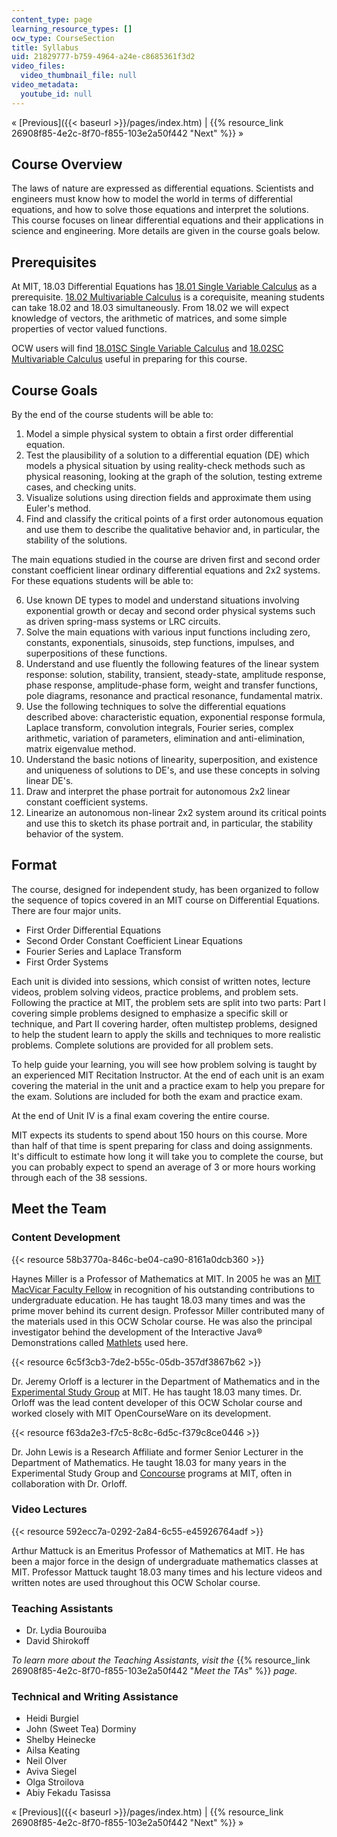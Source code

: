 ```yaml
---
content_type: page
learning_resource_types: []
ocw_type: CourseSection
title: Syllabus
uid: 21829777-b759-4964-a24e-c8685361f3d2
video_files:
  video_thumbnail_file: null
video_metadata:
  youtube_id: null
---
```


« [Previous]({{< baseurl >}}/pages/index.htm) | {{% resource_link 26908f85-4e2c-8f70-f855-103e2a50f442 "Next" %}} »

Course Overview
---------------

The laws of nature are expressed as differential equations. Scientists and engineers must know how to model the world in terms of differential equations, and how to solve those equations and interpret the solutions. This course focuses on linear differential equations and their applications in science and engineering. More details are given in the course goals below.

Prerequisites
-------------

At MIT, 18.03 Differential Equations has [18.01 Single Variable Calculus](/courses/18-01-single-variable-calculus-fall-2006/pages/index.htm) as a prerequisite. [18.02 Multivariable Calculus](/courses/18-02-multivariable-calculus-spring-2006/pages/index.htm) is a corequisite, meaning students can take 18.02 and 18.03 simultaneously. From 18.02 we will expect knowledge of vectors, the arithmetic of matrices, and some simple properties of vector valued functions.

OCW users will find [18.01SC Single Variable Calculus](/courses/18-01sc-single-variable-calculus-fall-2010/pages/index.htm) and [18.02SC Multivariable Calculus](/courses/18-02sc-multivariable-calculus-fall-2010/pages/index.htm) useful in preparing for this course.

Course Goals
------------

By the end of the course students will be able to:

1.  Model a simple physical system to obtain a first order differential equation.
2.  Test the plausibility of a solution to a differential equation (DE) which models a physical situation by using reality-check methods such as physical reasoning, looking at the graph of the solution, testing extreme cases, and checking units.
3.  Visualize solutions using direction fields and approximate them using Euler's method.
4.  Find and classify the critical points of a first order autonomous equation and use them to describe the qualitative behavior and, in particular, the stability of the solutions.

The main equations studied in the course are driven first and second order constant coefficient linear ordinary differential equations and 2x2 systems. For these equations students will be able to:

6.  Use known DE types to model and understand situations involving exponential growth or decay and second order physical systems such as driven spring-mass systems or LRC circuits.
7.  Solve the main equations with various input functions including zero, constants, exponentials, sinusoids, step functions, impulses, and superpositions of these functions.
8.  Understand and use fluently the following features of the linear system response: solution, stability, transient, steady-state, amplitude response, phase response, amplitude-phase form, weight and transfer functions, pole diagrams, resonance and practical resonance, fundamental matrix.
9.  Use the following techniques to solve the differential equations described above: characteristic equation, exponential response formula, Laplace transform, convolution integrals, Fourier series, complex arithmetic, variation of parameters, elimination and anti-elimination, matrix eigenvalue method.
10.  Understand the basic notions of linearity, superposition, and existence and uniqueness of solutions to DE's, and use these concepts in solving linear DE's.
11.  Draw and interpret the phase portrait for autonomous 2x2 linear constant coefficient systems.
12.  Linearize an autonomous non-linear 2x2 system around its critical points and use this to sketch its phase portrait and, in particular, the stability behavior of the system.

Format
------

The course, designed for independent study, has been organized to follow the sequence of topics covered in an MIT course on Differential Equations. There are four major units.

*   First Order Differential Equations
*   Second Order Constant Coefficient Linear Equations
*   Fourier Series and Laplace Transform
*   First Order Systems

Each unit is divided into sessions, which consist of written notes, lecture videos, problem solving videos, practice problems, and problem sets. Following the practice at MIT, the problem sets are split into two parts: Part I covering simple problems designed to emphasize a specific skill or technique, and Part II covering harder, often multistep problems, designed to help the student learn to apply the skills and techniques to more realistic problems. Complete solutions are provided for all problem sets.

To help guide your learning, you will see how problem solving is taught by an experienced MIT Recitation Instructor. At the end of each unit is an exam covering the material in the unit and a practice exam to help you prepare for the exam. Solutions are included for both the exam and practice exam.

At the end of Unit IV is a final exam covering the entire course.

MIT expects its students to spend about 150 hours on this course. More than half of that time is spent preparing for class and doing assignments. It's difficult to estimate how long it will take you to complete the course, but you can probably expect to spend an average of 3 or more hours working through each of the 38 sessions.

Meet the Team
-------------

### Content Development

{{< resource 58b3770a-846c-be04-ca90-8161a0dcb360 >}}

Haynes Miller is a Professor of Mathematics at MIT. In 2005 he was an [MIT MacVicar Faculty Fellow](http://web.mit.edu/macvicar/) in recognition of his outstanding contributions to undergraduate education. He has taught 18.03 many times and was the prime mover behind its current design. Professor Miller contributed many of the materials used in this OCW Scholar course. He was also the principal investigator behind the development of the Interactive Java® Demonstrations called [Mathlets](http://math.mit.edu/mathlets/) used here.

{{< resource 6c5f3cb3-7de2-b55c-05db-357df3867b62 >}}

Dr. Jeremy Orloff is a lecturer in the Department of Mathematics and in the [Experimental Study Group](http://esg.mit.edu/) at MIT. He has taught 18.03 many times. Dr. Orloff was the lead content developer of this OCW Scholar course and worked closely with MIT OpenCourseWare on its development.

{{< resource f63da2e3-f7c5-8c8c-6d5c-f379c8ce0446 >}}

Dr. John Lewis is a Research Affiliate and former Senior Lecturer in the Department of Mathematics. He taught 18.03 for many years in the Experimental Study Group and [Concourse](http://web.mit.edu/concourse/www/) programs at MIT, often in collaboration with Dr. Orloff.

### Video Lectures

{{< resource 592ecc7a-0292-2a84-6c55-e45926764adf >}}

Arthur Mattuck is an Emeritus Professor of Mathematics at MIT. He has been a major force in the design of undergraduate mathematics classes at MIT. Professor Mattuck taught 18.03 many times and his lecture videos and written notes are used throughout this OCW Scholar course.

### Teaching Assistants

*   Dr. Lydia Bourouiba
*   David Shirokoff

 _To learn more about the Teaching Assistants, visit the_ {{% resource_link 26908f85-4e2c-8f70-f855-103e2a50f442 "_Meet the TAs_" %}} _page._

### Technical and Writing Assistance

*   Heidi Burgiel
*   John (Sweet Tea) Dorminy
*   Shelby Heinecke
*   Ailsa Keating
*   Neil Olver
*   Aviva Siegel
*   Olga Stroilova
*   Abiy Fekadu Tasissa

« [Previous]({{< baseurl >}}/pages/index.htm) | {{% resource_link 26908f85-4e2c-8f70-f855-103e2a50f442 "Next" %}} »